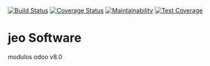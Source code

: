 [![Build Status](https://travis-ci.org/jobiols/odoo-addons.svg?branch=8.0)](https://travis-ci.org/jobiols/odoo-addons)
[![Coverage Status](https://coveralls.io/repos/jobiols/odoo-addons/badge.svg?branch=8.0&service=github)](https://coveralls.io/github/jobiols/odoo-addons?branch=8.0)
[![Maintainability](https://api.codeclimate.com/v1/badges/6f78baa05ebd3529c669/maintainability)](https://codeclimate.com/github/jobiols/odoo-addons/maintainability)
[![Test Coverage](https://api.codeclimate.com/v1/badges/6f78baa05ebd3529c669/test_coverage)](https://codeclimate.com/github/jobiols/odoo-addons/test_coverage)

# jeo Software

modulos odoo v8.0